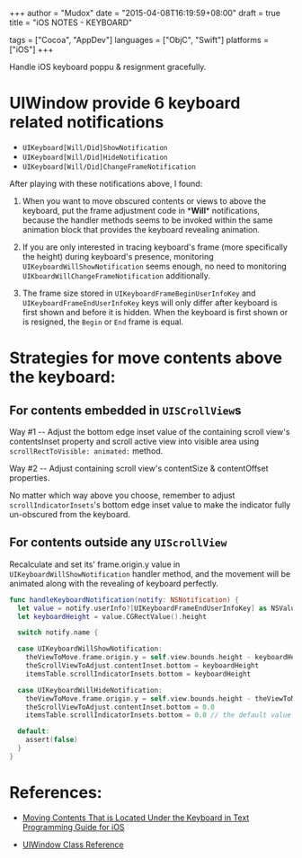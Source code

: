 +++
author    = "Mudox"
date      = "2015-04-08T16:19:59+08:00"
draft     = true
title     = "iOS NOTES - KEYBOARD"

tags      = ["Cocoa", "AppDev"]
languages = ["ObjC", "Swift"]
platforms = ["iOS"]
+++

Handle iOS keyboard poppu & resignment gracefully.
<!--more-->

# UIWindow provide 6 keyboard related notifications

+ `UIKeyboard[Will/Did]ShowNotification`
+ `UIKeyboard[Will/Did]HideNotification`
+ `UIKeyboard[Will/Did]ChangeFrameNotification`

After playing with these notifications above, I found:

1. When you want to move obscured contents or views to above the keyboard, put
   the frame adjustment code in \*__Will__\* notifications, because the handler
   methods seems to be invoked within the same animation block that provides
   the keyboard revealing animation.

2. If you are only interested in tracing keyboard's frame (more specifically the
   height) during keyboard's presence, monitoring
   `UIKeyboardWillShowNotification` seems enough, no need to monitoring
   `UIKboardWillChangeFrameNotification` additionally.

3. The frame size stored in `UIKeyboardFrameBeginUserInfoKey` and
   `UIKeyboardFrameEndUserInfoKey` keys will only differ after keyboard is
   first shown and before it is hidden. When the keyboard is first shown or is
   resigned, the `Begin` or `End` frame is equal.

# Strategies for move contents above the keyboard:

## For contents embedded in `UISCrollView`s

Way #1 -- Adjust the bottom edge inset value of the containing scroll view's
contentsInset property and scroll active view into visible area using
`scrollRectToVisible: animated:` method.

Way #2 -- Adjust containing scroll view's contentSize & contentOffset
properties.

No matter which way above you choose, remember to adjust
`scrollIndicatorInsets`'s bottom edge inset value to make the indicator fully
un-obscured from the keyboard.

## For contents outside any `UIScrollView`

Recalculate and set its' frame.origin.y value in
`UIKeyboardWillShowNotification` handler method, and the movement will be
animated along with the revealing of keyboard perfectly.

```swift
func handleKeyboardNotification(notify: NSNotification) {
  let value = notify.userInfo?[UIKeyboardFrameEndUserInfoKey] as NSValue
  let keyboardHeight = value.CGRectValue().height

  switch notify.name {

  case UIKeyboardWillShowNotification:
    theViewToMove.frame.origin.y = self.view.bounds.height - keyboardHeight - theViewToMoveMargin - theViewToMove.bounds.height
    theScrollViewToAdjust.contentInset.bottom = keyboardHeight
    itemsTable.scrollIndicatorInsets.bottom = keyboardHeight

  case UIKeyboardWillHideNotification:
    theViewToMove.frame.origin.y = self.view.bounds.height - theViewToMoveMargin - theViewToMove.bounds.height
    theScrollViewToAdjust.contentInset.bottom = 0.0
    itemsTable.scrollIndicatorInsets.bottom = 0.0 // the default value

  default:
    assert(false)
  }
}
```

# References:

* [Moving Contents That is Located Under the Keyboard in Text Programming Guide for iOS](https://developer.apple.com/library/ios/documentation/StringsTextFonts/Conceptual/TextAndWebiPhoneOS/KeyboardManagement/KeyboardManagement.html#//apple_ref/doc/uid/TP40009542-CH5-SW7)

* [UIWindow Class Reference](https://developer.apple.com/library/ios/documentation/UIKit/Reference/UIWindow_Class/)
